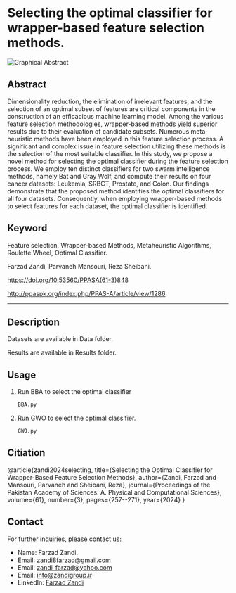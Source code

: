 # Selecting the optimal classifier for wrapper-based feature selection methods.
![Graphical Abstract](https://github.com/Farzad-Zandi/Selecting-the-optimal-classifier-for-wrapper-based-feature-selection-methods./blob/main/Graphical%20Abstract.png)
## Abstract
Dimensionality reduction, the elimination of irrelevant features, and the selection of an optimal subset of features are critical components in the construction of an efficacious machine learning model. Among the various feature selection methodologies, wrapper-based methods yield superior results due to their evaluation of candidate subsets. Numerous meta-heuristic methods have been employed in this feature selection process. A significant and complex issue in feature selection utilizing these methods is the selection of the most suitable classifier. In this study, we propose a novel method for selecting the optimal classifier during the feature selection process. We employ ten distinct classifiers for two swarm intelligence methods, namely Bat and Gray Wolf, and compute their results on four cancer datasets: Leukemia, SRBCT, Prostate, and Colon. Our findings demonstrate that the proposed method identifies the optimal classifiers for all four datasets. Consequently, when employing wrapper-based methods to select features for each dataset, the optimal classifier is identified.
## Keyword
Feature selection, Wrapper-based Methods, Metaheuristic Algorithms, Roulette Wheel, Optimal Classifier.


Farzad Zandi, Parvaneh Mansouri, Reza Sheibani.

https://doi.org/10.53560/PPASA(61-3)848

http://ppaspk.org/index.php/PPAS-A/article/view/1286

----------------------------------------
## Description
Datasets are available in Data folder.

Results are available in Results folder.

## Usage
1. Run BBA to select the optimal classifier
   ```sh
   BBA.py
2. Run GWO to select the optimal classifier.
   ```sh
   GWO.py

## Citiation
@article{zandi2024selecting,
  title={Selecting the Optimal Classifier for Wrapper-Based Feature Selection Methods},
  author={Zandi, Farzad and Mansouri, Parvaneh and Sheibani, Reza},
  journal={Proceedings of the Pakistan Academy of Sciences: A. Physical and Computational Sciences},
  volume={61},
  number={3},
  pages={257--271},
  year={2024}
}

## Contact
For further inquiries, please contact us:
- Name: Farzad Zandi.
- Email: [zandi8farzad@gmail.com](zandi8farzad@gmail.com)
- Email: [zandi_farzad@yahoo.com](zandi_farzad@yahoo.com)
- Email: [info@zandigroup.ir](info@zandigroup.ir)
- LinkedIn: [Farzad Zandi](https://www.linkedin.com/in/farzad-zandi-86a37326a/)

